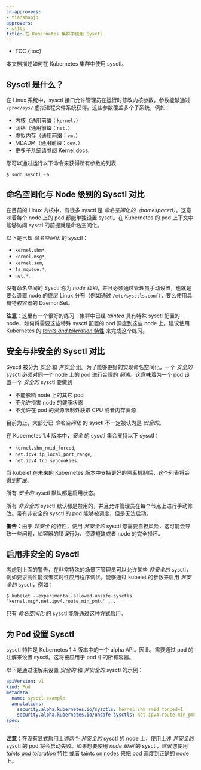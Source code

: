 ```yaml
---
cn-approvers:
- tianshapjq
approvers:
- sttts
title: 在 Kubernetes 集群中使用 Sysctl
---
```

<!--
---
approvers:
- sttts
title: Using Sysctls in a Kubernetes Cluster
---
-->

* TOC
{:toc}

<!--
This document describes how sysctls are used within a Kubernetes cluster.
-->
本文档描述如何在 Kubernetes 集群中使用 sysctl。

<!--
## What is a Sysctl?
-->
## Sysctl 是什么？

<!--
In Linux, the sysctl interface allows an administrator to modify kernel
parameters at runtime. Parameters are available via the `/proc/sys/` virtual
process file system. The parameters cover various subsystems such as:
-->
在 Linux 系统中，sysctl 接口允许管理员在运行时修改内核参数。参数能够通过 `/proc/sys/` 虚拟进程文件系统获得。这些参数覆盖多个子系统，例如：

<!--
- kernel (common prefix: `kernel.`)
- networking (common prefix: `net.`)
- virtual memory (common prefix: `vm.`)
- MDADM (common prefix: `dev.`)
- More subsystems are described in [Kernel docs](https://www.kernel.org/doc/Documentation/sysctl/README).
-->
- 内核（通用前缀：`kernel.`）
- 网络（通用前缀：`net.`）
- 虚拟内存（通用前缀：`vm.`）
- MDADM（通用前缀：`dev.`）
- 更多子系统请参阅 [Kernel docs](https://www.kernel.org/doc/Documentation/sysctl/README).

<!--
To get a list of all parameters, you can run
-->
您可以通过运行以下命令来获得所有参数的列表

```
$ sudo sysctl -a
```

<!--
## Namespaced vs. Node-Level Sysctls
-->
## 命名空间化与 Node 级别的 Sysctl 对比

<!--
A number of sysctls are _namespaced_ in today's Linux kernels. This means that
they can be set independently for each pod on a node. Being namespaced is a
requirement for sysctls to be accessible in a pod context within Kubernetes.
-->
在目前的 Linux 内核中，有很多 sysctl 是 _命名空间化的（namespaced）_。这意味着每个 node 上的 pod 都能单独设置 sysctl。在 Kubernetes 的 pod 上下文中能够访问 sysctl 的前提就是命名空间化。

<!--
The following sysctls are known to be _namespaced_:
-->
以下是已知 _命名空间化_ 的 sysctl：

- `kernel.shm*`,
- `kernel.msg*`,
- `kernel.sem`,
- `fs.mqueue.*`,
- `net.*`.

<!--
Sysctls which are not namespaced are called _node-level_ and must be set
manually by the cluster admin, either by means of the underlying Linux
distribution of the nodes (e.g. via `/etc/sysctls.conf`) or using a DaemonSet
with privileged containers.
-->
没有命名空间的 Sysctl 称为 _node 级别_，并且必须通过管理员手动设置，也就是要么设置 node 的底层 Linux 分布（例如通过 `/etc/sysctls.conf`），要么使用具有特权容器的 DaemonSet。

<!--
**Note**: it is good practice to consider nodes with special sysctl settings as
_tainted_ within a cluster, and only schedule pods onto them which need those
sysctl settings. It is suggested to use the Kubernetes [_taints and toleration_
feature](/docs/user-guide/kubectl/{{page.version}}/#taint) to implement this.
-->
**注意**：这里有一个很好的练习：集群中已经 _tainted_ 具有特殊 sysctl 配置的 node，如何将需要这些特殊 sysctl 配置的 pod 调度到这些 node 上。建议使用 Kubernetes 的 [_taints and toleration_ 特性](/docs/user-guide/kubectl/{{page.version}}/#taint) 来完成这个练习。

<!--
## Safe vs. Unsafe Sysctls
-->
## 安全与非安全的 Sysctl 对比

<!--
Sysctls are grouped into _safe_  and _unsafe_ sysctls. In addition to proper
namespacing a _safe_ sysctl must be properly _isolated_ between pods on the same
node. This means that setting a _safe_ sysctl for one pod
-->
Sysctl 被分为 _安全_ 和 _非安全_ 组。为了能够更好的实现命名空间化，一个 _安全的_ sysctl 必须对同一个 node 上的 pod 进行合理的 _隔离_。这意味着为一个 pod 设置一个 _安全的_ sysctl 要做到

<!--
- must not have any influence on any other pod on the node
- must not allow to harm the node's health
- must not allow to gain CPU or memory resources outside of the resource limits
  of a pod.
-->
- 不能影响 node 上的其它 pod
- 不允许损害 node 的健康状态
- 不允许在 pod 的资源限制外获取 CPU 或者内存资源

<!--
By far, most of the _namespaced_ sysctls are not necessarily considered _safe_.
-->
目前为止，大部分已 _命名空间化_ 的 sysctl 不一定被认为是 _安全的_。

<!--
For Kubernetes 1.4, the following sysctls are supported in the _safe_ set:
-->
在 Kubernetes 1.4 版本中，_安全_ 的 sysctl 集合支持以下 sysctl：

- `kernel.shm_rmid_forced`,
- `net.ipv4.ip_local_port_range`,
- `net.ipv4.tcp_syncookies`.

<!--
This list will be extended in future Kubernetes versions when the kubelet
supports better isolation mechanisms.

All _safe_ sysctls are enabled by default.
-->
当 kubelet 在未来的 Kubernetes 版本中支持更好的隔离机制后，这个列表将会得到扩展。

所有 _安全的_ sysctl 默认都是启用状态。

<!--
All _unsafe_ sysctls are disabled by default and must be allowed manually by the
cluster admin on a per-node basis. Pods with disabled unsafe sysctls will be
scheduled, but will fail to launch.

**Warning**: Due to their nature of being _unsafe_, the use of _unsafe_ sysctls
is at-your-own-risk and can lead to severe problems like wrong behavior of
containers, resource shortage or complete breakage of a node.
-->
所有 _非安全的_ sysctl 默认都是禁用的，并且允许管理员在每个节点上进行手动修改。带有非安全的 sysctl 的 pod 能够被调度，但是无法启动。

**警告**：由于 _非安全_ 的特性，使用 _非安全的_ sysctl 您需要自担风险，这可能会导致一些问题，如容器的错误行为、资源短缺或者 node 的完全损坏。

<!--
## Enabling Unsafe Sysctls
-->
## 启用非安全的 Sysctl

<!--
With the warning above in mind, the cluster admin can allow certain _unsafe_
sysctls for very special situations like e.g. high-performance or real-time
application tuning. _Unsafe_ sysctls are enabled on a node-by-node basis with a
flag of the kubelet, e.g.:
-->
考虑到上面的警告，在非常特殊的场景下管理员可以允许某些 _非安全的_ sysctl，例如要求高性能或者实时性应用程序调优。能够通过 kubelet 的参数来启用 _非安全的_ sysctl，例如：

```shell
$ kubelet --experimental-allowed-unsafe-sysctls 'kernel.msg*,net.ipv4.route.min_pmtu' ...
```

<!--
Only _namespaced_ sysctls can be enabled this way.
-->
只有 _命名空间化_ 的 sysctl 能够通过这种方式启用。

<!--
## Setting Sysctls for a Pod
-->
## 为 Pod 设置 Sysctl

<!--
The sysctl feature is an alpha API in Kubernetes 1.4. Therefore, sysctls are set
using annotations on pods. They apply to all containers in the same pod.

Here is an example, with different annotations for _safe_ and _unsafe_ sysctls:
-->
sysctl 特性是 Kubernetes 1.4 版本中的一个 alpha API。因此，需要通过 pod 的注解来设置 sysctl。这将被应用于 pod 中的所有容器。

以下是通过注解来设置 _安全的_ 和 _非安全的_ sysctl 的示例：

```yaml
apiVersion: v1
kind: Pod
metadata:
  name: sysctl-example
  annotations:
    security.alpha.kubernetes.io/sysctls: kernel.shm_rmid_forced=1
    security.alpha.kubernetes.io/unsafe-sysctls: net.ipv4.route.min_pmtu=1000,kernel.msgmax=1 2 3
spec:
  ...
```

<!--
**Note**: a pod with the _unsafe_ sysctls specified above will fail to launch on
any node which has not enabled those two _unsafe_ sysctls explicitly. As with
_node-level_ sysctls it is recommended to use [_taints and toleration_
feature](/docs/user-guide/kubectl/v1.6/#taint) or [taints on nodes](/docs/concepts/configuration/taint-and-toleration/)
to schedule those pods onto the right nodes.
-->
**注意**：在没有显式启用上述两个 _非安全的_ sysctl 的 node 上，使用上述 _非安全的_ sysctl 的 pod 将会启动失败。如果想要使用 _node 级别_ 的 sysctl，建议您使用 [_taints and toleration_ 特性](/docs/user-guide/kubectl/v1.6/#taint) 或者 [taints on nodes](/docs/concepts/configuration/taint-and-toleration/) 来把 pod 调度到正确的 node 上。
